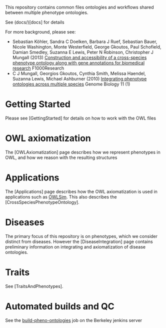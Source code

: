 This repository contains common files ontologies and workflows shared
between multiple phenotype ontologies.

See (docs/)[docs] for details

For more background, please see:

 * Sebastian Köhler, Sandra C Doelken, Barbara J Ruef, Sebastian Bauer, Nicole Washington, Monte Westerfield, George Gkoutos, Paul Schofield, Damian Smedley, Suzanna E Lewis, Peter N Robinson, Christopher J Mungall (2013) [Construction and accessibility of a cross-species phenotype ontology along with gene annotations for biomedical research](http://f1000research.com/articles/2-30/v1) F1000Research
 * C J Mungall, Georgios Gkoutos, Cynthia Smith, Melissa Haendel, Suzanna Lewis, Michael Ashburner (2010) [Integrating phenotype ontologies across multiple species](http://genomebiology.com/2010/11/1/R2) Genome Biology 11 (1)

Getting Started
===============

Please see [GettingStarted] for details on how to work with the OWL
files

OWL axiomatization
==================

The [OWLAxiomatization] page describes how we represent phenotypes in
OWL, and how we reason with the resulting structures

Applications
============

The [Applications] page describes how the OWL axiomatization is used in
applications such as [OWLSim](http://owlsim.org). This also describes
the [CrossSpeciesPhenotypeOntology].

Diseases
========

The primary focus of this repository is on phenotypes, which we consider
distinct from diseases. However the [DiseaseIntegration] page contains
preliminary information on integrating and axiomatization of disease
ontologies.

Traits
======

See [TraitsAndPhenotypes].

Automated builds and QC
=======================

See the
[build-pheno-ontologies](http://build.berkeleybop.org/job/build-pheno-ontologies)
job on the Berkeley jenkins server
